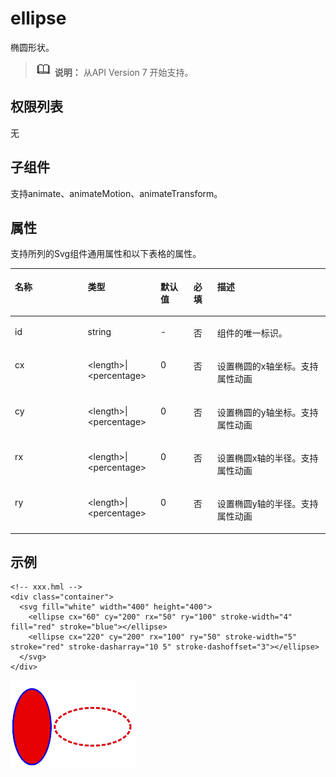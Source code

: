 # ellipse<a name="ZH-CN_TOPIC_0000001209977055"></a>

椭圆形状。

>![](../../public_sys-resources/icon-note.gif) **说明：** 
>从API Version 7 开始支持。

## 权限列表<a name="zh-cn_topic_0000001127125054_section11257113618419"></a>

无

## 子组件<a name="zh-cn_topic_0000001127125054_section9288143101012"></a>

支持animate、animateMotion、animateTransform。

## 属性<a name="zh-cn_topic_0000001127125054_section2907183951110"></a>

支持所列的Svg组件通用属性和以下表格的属性。

<a name="zh-cn_topic_0000001127125054_table20633101642315"></a>
<table><thead align="left"><tr id="zh-cn_topic_0000001127125054_row663331618238"><th class="cellrowborder" valign="top" width="23.119999999999997%" id="mcps1.1.6.1.1"><p id="zh-cn_topic_0000001127125054_aaf1247770b244944bbcc9f28d9a6f00b"><a name="zh-cn_topic_0000001127125054_aaf1247770b244944bbcc9f28d9a6f00b"></a><a name="zh-cn_topic_0000001127125054_aaf1247770b244944bbcc9f28d9a6f00b"></a>名称</p>
</th>
<th class="cellrowborder" valign="top" width="23.119999999999997%" id="mcps1.1.6.1.2"><p id="zh-cn_topic_0000001127125054_a6efc3502761f4faf9630e484280f75b6"><a name="zh-cn_topic_0000001127125054_a6efc3502761f4faf9630e484280f75b6"></a><a name="zh-cn_topic_0000001127125054_a6efc3502761f4faf9630e484280f75b6"></a>类型</p>
</th>
<th class="cellrowborder" valign="top" width="10.48%" id="mcps1.1.6.1.3"><p id="zh-cn_topic_0000001127125054_a27a37273d9ad47569ddbcb8db985d302"><a name="zh-cn_topic_0000001127125054_a27a37273d9ad47569ddbcb8db985d302"></a><a name="zh-cn_topic_0000001127125054_a27a37273d9ad47569ddbcb8db985d302"></a>默认值</p>
</th>
<th class="cellrowborder" valign="top" width="7.5200000000000005%" id="mcps1.1.6.1.4"><p id="zh-cn_topic_0000001127125054_p824610360217"><a name="zh-cn_topic_0000001127125054_p824610360217"></a><a name="zh-cn_topic_0000001127125054_p824610360217"></a>必填</p>
</th>
<th class="cellrowborder" valign="top" width="35.76%" id="mcps1.1.6.1.5"><p id="zh-cn_topic_0000001127125054_a2ff3361bfd3b420ba4967452d2ddd098"><a name="zh-cn_topic_0000001127125054_a2ff3361bfd3b420ba4967452d2ddd098"></a><a name="zh-cn_topic_0000001127125054_a2ff3361bfd3b420ba4967452d2ddd098"></a>描述</p>
</th>
</tr>
</thead>
<tbody><tr id="zh-cn_topic_0000001127125054_row36332165231"><td class="cellrowborder" valign="top" width="23.119999999999997%" headers="mcps1.1.6.1.1 "><p id="zh-cn_topic_0000001127125054_a83b6dd280109466fb015e64de1ef4df3"><a name="zh-cn_topic_0000001127125054_a83b6dd280109466fb015e64de1ef4df3"></a><a name="zh-cn_topic_0000001127125054_a83b6dd280109466fb015e64de1ef4df3"></a>id</p>
</td>
<td class="cellrowborder" valign="top" width="23.119999999999997%" headers="mcps1.1.6.1.2 "><p id="zh-cn_topic_0000001127125054_abc38fa2b85854bc687af75eb17a00a4d"><a name="zh-cn_topic_0000001127125054_abc38fa2b85854bc687af75eb17a00a4d"></a><a name="zh-cn_topic_0000001127125054_abc38fa2b85854bc687af75eb17a00a4d"></a>string</p>
</td>
<td class="cellrowborder" valign="top" width="10.48%" headers="mcps1.1.6.1.3 "><p id="zh-cn_topic_0000001127125054_a8d12e4af905d4743a5ec9cd6018d2972"><a name="zh-cn_topic_0000001127125054_a8d12e4af905d4743a5ec9cd6018d2972"></a><a name="zh-cn_topic_0000001127125054_a8d12e4af905d4743a5ec9cd6018d2972"></a>-</p>
</td>
<td class="cellrowborder" valign="top" width="7.5200000000000005%" headers="mcps1.1.6.1.4 "><p id="zh-cn_topic_0000001127125054_p42461736102118"><a name="zh-cn_topic_0000001127125054_p42461736102118"></a><a name="zh-cn_topic_0000001127125054_p42461736102118"></a>否</p>
</td>
<td class="cellrowborder" valign="top" width="35.76%" headers="mcps1.1.6.1.5 "><p id="zh-cn_topic_0000001127125054_a1a1731af05554f119fa365748f276bb2"><a name="zh-cn_topic_0000001127125054_a1a1731af05554f119fa365748f276bb2"></a><a name="zh-cn_topic_0000001127125054_a1a1731af05554f119fa365748f276bb2"></a>组件的唯一标识。</p>
</td>
</tr>
<tr id="zh-cn_topic_0000001127125054_row1634171618236"><td class="cellrowborder" valign="top" width="23.119999999999997%" headers="mcps1.1.6.1.1 "><p id="zh-cn_topic_0000001127125054_a3cf785e2a2a043268d168f58d59207c8"><a name="zh-cn_topic_0000001127125054_a3cf785e2a2a043268d168f58d59207c8"></a><a name="zh-cn_topic_0000001127125054_a3cf785e2a2a043268d168f58d59207c8"></a>cx</p>
</td>
<td class="cellrowborder" valign="top" width="23.119999999999997%" headers="mcps1.1.6.1.2 "><p id="zh-cn_topic_0000001127125054_aa9b258d23e1e425dbc2ffe8edbc91a42"><a name="zh-cn_topic_0000001127125054_aa9b258d23e1e425dbc2ffe8edbc91a42"></a><a name="zh-cn_topic_0000001127125054_aa9b258d23e1e425dbc2ffe8edbc91a42"></a>&lt;length&gt;|&lt;percentage&gt;</p>
</td>
<td class="cellrowborder" valign="top" width="10.48%" headers="mcps1.1.6.1.3 "><p id="zh-cn_topic_0000001127125054_ac312df4f14444c98955ed055456848a7"><a name="zh-cn_topic_0000001127125054_ac312df4f14444c98955ed055456848a7"></a><a name="zh-cn_topic_0000001127125054_ac312df4f14444c98955ed055456848a7"></a>0</p>
</td>
<td class="cellrowborder" valign="top" width="7.5200000000000005%" headers="mcps1.1.6.1.4 "><p id="zh-cn_topic_0000001127125054_p1624612362219"><a name="zh-cn_topic_0000001127125054_p1624612362219"></a><a name="zh-cn_topic_0000001127125054_p1624612362219"></a>否</p>
</td>
<td class="cellrowborder" valign="top" width="35.76%" headers="mcps1.1.6.1.5 "><p id="zh-cn_topic_0000001127125054_p62121758111517"><a name="zh-cn_topic_0000001127125054_p62121758111517"></a><a name="zh-cn_topic_0000001127125054_p62121758111517"></a>设置椭圆的x轴坐标。支持属性动画</p>
</td>
</tr>
<tr id="zh-cn_topic_0000001127125054_row1259531661611"><td class="cellrowborder" valign="top" width="23.119999999999997%" headers="mcps1.1.6.1.1 "><p id="zh-cn_topic_0000001127125054_p1359601671613"><a name="zh-cn_topic_0000001127125054_p1359601671613"></a><a name="zh-cn_topic_0000001127125054_p1359601671613"></a>cy</p>
</td>
<td class="cellrowborder" valign="top" width="23.119999999999997%" headers="mcps1.1.6.1.2 "><p id="zh-cn_topic_0000001127125054_p65967163165"><a name="zh-cn_topic_0000001127125054_p65967163165"></a><a name="zh-cn_topic_0000001127125054_p65967163165"></a>&lt;length&gt;|&lt;percentage&gt;</p>
</td>
<td class="cellrowborder" valign="top" width="10.48%" headers="mcps1.1.6.1.3 "><p id="zh-cn_topic_0000001127125054_p10596151671610"><a name="zh-cn_topic_0000001127125054_p10596151671610"></a><a name="zh-cn_topic_0000001127125054_p10596151671610"></a>0</p>
</td>
<td class="cellrowborder" valign="top" width="7.5200000000000005%" headers="mcps1.1.6.1.4 "><p id="zh-cn_topic_0000001127125054_p1059610169169"><a name="zh-cn_topic_0000001127125054_p1059610169169"></a><a name="zh-cn_topic_0000001127125054_p1059610169169"></a>否</p>
</td>
<td class="cellrowborder" valign="top" width="35.76%" headers="mcps1.1.6.1.5 "><p id="zh-cn_topic_0000001127125054_p125961416161611"><a name="zh-cn_topic_0000001127125054_p125961416161611"></a><a name="zh-cn_topic_0000001127125054_p125961416161611"></a>设置椭圆的y轴坐标。支持属性动画</p>
</td>
</tr>
<tr id="zh-cn_topic_0000001127125054_row11404114510176"><td class="cellrowborder" valign="top" width="23.119999999999997%" headers="mcps1.1.6.1.1 "><p id="zh-cn_topic_0000001127125054_p11404124541714"><a name="zh-cn_topic_0000001127125054_p11404124541714"></a><a name="zh-cn_topic_0000001127125054_p11404124541714"></a>rx</p>
</td>
<td class="cellrowborder" valign="top" width="23.119999999999997%" headers="mcps1.1.6.1.2 "><p id="zh-cn_topic_0000001127125054_p108919015549"><a name="zh-cn_topic_0000001127125054_p108919015549"></a><a name="zh-cn_topic_0000001127125054_p108919015549"></a>&lt;length&gt;|&lt;percentage&gt;</p>
</td>
<td class="cellrowborder" valign="top" width="10.48%" headers="mcps1.1.6.1.3 "><p id="zh-cn_topic_0000001127125054_p20892019541"><a name="zh-cn_topic_0000001127125054_p20892019541"></a><a name="zh-cn_topic_0000001127125054_p20892019541"></a>0</p>
</td>
<td class="cellrowborder" valign="top" width="7.5200000000000005%" headers="mcps1.1.6.1.4 "><p id="zh-cn_topic_0000001127125054_p7893010540"><a name="zh-cn_topic_0000001127125054_p7893010540"></a><a name="zh-cn_topic_0000001127125054_p7893010540"></a>否</p>
</td>
<td class="cellrowborder" valign="top" width="35.76%" headers="mcps1.1.6.1.5 "><p id="zh-cn_topic_0000001127125054_p78950185420"><a name="zh-cn_topic_0000001127125054_p78950185420"></a><a name="zh-cn_topic_0000001127125054_p78950185420"></a>设置椭圆x轴的半径。支持属性动画</p>
</td>
</tr>
<tr id="zh-cn_topic_0000001127125054_row75241175410"><td class="cellrowborder" valign="top" width="23.119999999999997%" headers="mcps1.1.6.1.1 "><p id="zh-cn_topic_0000001127125054_p117241850155416"><a name="zh-cn_topic_0000001127125054_p117241850155416"></a><a name="zh-cn_topic_0000001127125054_p117241850155416"></a>ry</p>
</td>
<td class="cellrowborder" valign="top" width="23.119999999999997%" headers="mcps1.1.6.1.2 "><p id="zh-cn_topic_0000001127125054_p4724125035416"><a name="zh-cn_topic_0000001127125054_p4724125035416"></a><a name="zh-cn_topic_0000001127125054_p4724125035416"></a>&lt;length&gt;|&lt;percentage&gt;</p>
</td>
<td class="cellrowborder" valign="top" width="10.48%" headers="mcps1.1.6.1.3 "><p id="zh-cn_topic_0000001127125054_p117241350155416"><a name="zh-cn_topic_0000001127125054_p117241350155416"></a><a name="zh-cn_topic_0000001127125054_p117241350155416"></a>0</p>
</td>
<td class="cellrowborder" valign="top" width="7.5200000000000005%" headers="mcps1.1.6.1.4 "><p id="zh-cn_topic_0000001127125054_p4724145065420"><a name="zh-cn_topic_0000001127125054_p4724145065420"></a><a name="zh-cn_topic_0000001127125054_p4724145065420"></a>否</p>
</td>
<td class="cellrowborder" valign="top" width="35.76%" headers="mcps1.1.6.1.5 "><p id="zh-cn_topic_0000001127125054_p107241750205414"><a name="zh-cn_topic_0000001127125054_p107241750205414"></a><a name="zh-cn_topic_0000001127125054_p107241750205414"></a>设置椭圆y轴的半径。支持属性动画</p>
</td>
</tr>
</tbody>
</table>

## 示例<a name="zh-cn_topic_0000001127125054_section360556124815"></a>

```
<!-- xxx.hml -->
<div class="container">
  <svg fill="white" width="400" height="400">
    <ellipse cx="60" cy="200" rx="50" ry="100" stroke-width="4" fill="red" stroke="blue"></ellipse>
    <ellipse cx="220" cy="200" rx="100" ry="50" stroke-width="5" stroke="red" stroke-dasharray="10 5" stroke-dashoffset="3"></ellipse>
  </svg>
</div>
```

![](figures/zh-cn_image_0000001166920144.png)

